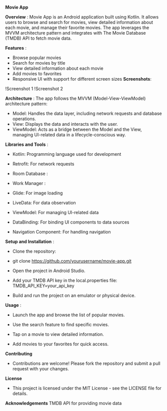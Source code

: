 
**Movie App**

**Overview** : 
Movie App is an Android application built using Kotlin. It allows users to browse and search for movies, view detailed information about each movie, and manage their favorite movies. The app leverages the MVVM architecture pattern and integrates with The Movie Database (TMDB) API to fetch movie data.

**Features** : 
- Browse popular movies
- Search for movies by title
- View detailed information about each movie
- Add movies to favorites
- Responsive UI with support for different screen sizes
**Screenshots**: 

!Screenshot 1 !Screenshot 2

**Architecture** : 
The app follows the MVVM (Model-View-ViewModel) architecture pattern:

- Model: Handles the data layer, including network requests and database operations.
- View: Displays the data and interacts with the user.
- ViewModel: Acts as a bridge between the Model and the View, managing UI-related data in a lifecycle-conscious way.
  
**Libraries and Tools** :
- Kotlin: Programming language used for development

- Retrofit: For network requests

- Room Database : 

- Work Manager : 

- Glide: For image loading

- LiveData: For data observation

- ViewModel: For managing UI-related data

- DataBinding: For binding UI components to data sources

- Navigation Component: For handling navigation


**Setup and Installation** : 
- Clone the repository:
- git clone https://github.com/yourusername/movie-app.git

- Open the project in Android Studio.
- Add your TMDB API key in the local.properties file:
 TMDB_API_KEY=your_api_key

- Build and run the project on an emulator or physical device.

 **Usage** : 
- Launch the app and browse the list of popular movies.

- Use the search feature to find specific movies.
- Tap on a movie to view detailed information.
- Add movies to your favorites for quick access.
  
**Contributing**
- Contributions are welcome! Please fork the repository and submit a pull request with your changes.

**License**
- This project is licensed under the MIT License - see the LICENSE file for details.

**Acknowledgements**
TMDB API for providing movie data








  
